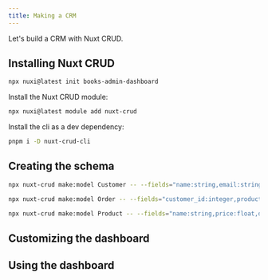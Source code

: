 ```yaml
---
title: Making a CRM
---
```


Let's build a CRM with Nuxt CRUD.

## Installing Nuxt CRUD
```bash
npx nuxi@latest init books-admin-dashboard
```

Install the Nuxt CRUD module:
```bash
npx nuxi@latest module add nuxt-crud
```

Install the cli as a dev dependency:
```bash
pnpm i -D nuxt-crud-cli
```


## Creating the schema

```bash
npx nuxt-crud make:model Customer -- --fields="name:string,email:string,phone:string,address:string"
```

```bash
npx nuxt-crud make:model Order -- --fields="customer_id:integer,product_id:integer,quantity:integer,total:float"
```

```bash
npx nuxt-crud make:model Product -- --fields="name:string,price:float,description:string,image:string"
```

## Customizing the dashboard


## Using the dashboard